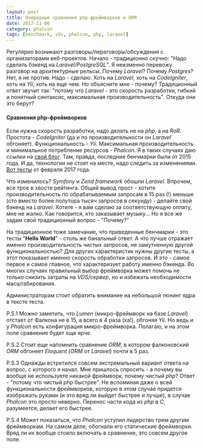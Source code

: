 ```yaml
---
layout: post
title: Очередные сравнения php-фреймворков и ORM
date: 2017-11-06
category: phalcon
tags: [benchmark, vds, phalcon, php, laravel]
---
```


Регулярно возникают разговоры/переговоры/обсуждения с организаторами веб-проектов. Начало - традиционно скучно: "Надо сделать бэкенд на *Laravel/PostgreSQL*". Я неизменно перевожу разговор на архитектурные рельсы. Почему *Laravel*? Почему *Postgres*? Нет, я не против. Надо - сделаю. Хоть на *Laravel*, хоть на *CodeIgniter*, хоть на *Yii*, хоть на еще чем. Но объясните мне - почему? Традиционный ответ звучит так: "потому что *Laravel* - это скорость разработки, гибкий и понятный синтаксис, максимальная производительность". Откуда они это берут?

#### Сравнения php-фреймворков

Если нужна скорость разработки, надо делать не на *php*, а на *RoR*. Простота - *CodeIgniter* (да и по производительности он *Laravel* обгоняет). Функциональность - *Yii*. Максимальная производительность и минимальное потребление ресурсов - *Phalcon*. Я в таких случаях даю ссылки на [свой блог](https://rifco.ru/?s=phalcon+benchmark). Там, правда, последние бенчмарки были от 2015 года. И да, технологии не стоят на месте, надо следить за изменениями. [Вот тесты](https://github.com/kenjis/php-framework-benchmark) от февраля 2017 года.

Что изменилось? *Symfony* и *Zend framework* обошли *Laravel*. Впрочем, все трое в хвосте рейтинга. Общий вывод прост - хотите производительность по обрабатываемым запросам в 15 раз (!) меньше (сто вместо более полутора тысяч запросов в секунду) - делайте свой бэкенд на *Laravel*. Хотите - я вам сделаю за соответствующую оплату, мне не жалко. Как говорится, кто заказывает музыку... Но я все же задам свой традиционный вопрос - "Почему?"

На традиционное тоже замечание, что приведенные бенчмарки - это тесты "**Hello World**" - столь же банальный ответ. А что лучше отражает именно производительность чистых запросов, не замутненную другой функциональностью? Для других характеристик нужны другие тесты, а этот показывает именно скорость обработки запросов. И это - самое первое и самое главное, что характеризует работу именно бэкенда. Во многих случаях правильный выбор фреймворка может помочь не только снизить затраты на *VDS/сервер*, но и избежать необходимости масштабирования.

Администраторам стоит обратить внимание на небольшой тюнинг ядра в тексте теста.

P.S.1 Можно заметить, что *Lumen* (микро-фреймворк на базе *Laravel*) отстает от Фалкона не в 15, а всего в 4 раза (ха!), обгоняя *Yii*. Но ведь и у *Phalcon* есть конфигурация микро-фреймворка. Полагаю, и на этом поле сравнение будет еще ярче.

P.S.2 Стоит еще напомнить сравнение *ORM*, в котором фалконовский *ORM* обгоняет *Eloquent* (*ORM* от *Laravel*) почти в 5 раз.

P.S.3 Однажды встретился совсем экстремальный вариант ответа на вопрос, с которого я начал. Мне пришлось спросить - а почему вы вообще не используете никакой фреймворк, почему чистый *php*? Ответ - "потому что чистый php быстрее". Не вспоминая даже о всей функциональности фреймворков, которую в этом случае придется изображать руками (и это вряд ли выйдет быстрее и лучше), в случае *Phalcon* это просто неверно. Перенос части кода из *php* в *C*, разумеется, делает его быстрее.

P.S.4 Может показаться, что *Phalcon* уступил лидерство трем другим фреймворкам. На самом деле, обогнали его статические фреймворки. Вряд ли их вообще стоило включать в сравнение, это совсем другое поле.
